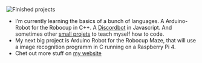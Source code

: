 <!--
**DMeurer/DMeurer** is a ✨ _special_ ✨ repository because its `README.md` (this file) appears on your GitHub profile.

Here are some ideas to get you started:

- 🔭 I’m currently working on ...
- 🌱 I’m currently learning ...
- 👯 I’m looking to collaborate on ...
- 🤔 I’m looking for help with ...
- 💬 Ask me about ...
- 📫 How to reach me: ...
- 😄 Pronouns: ...
- ⚡ Fun fact: ...
-->
![Finished projects](https://img.shields.io/badge/Finished-0-brightgreen)

- I’m currently learning the basics of a bunch of languages. A Arduino-Robot for the Robocup in C++. A [Discordbot](https://github.com/DMeurer/Discord-Bot) in Javascript. And sometimes other [small projets](https://github.com/DMeurer/small-projects) to teach myself how to code.
- My next big project is Arduino Robot for the Robocup Maze, that will use a image recognition programm in C running on a Raspberry Pi 4.
- Chet out more stuff on [my website](https://dmeurer.github.io/Homepage/)
